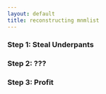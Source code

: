 ```yaml
---
layout: default
title: reconstructing mnmlist
---
```


### Step 1: Steal Underpants

### Step 2: ???

### Step 3: Profit